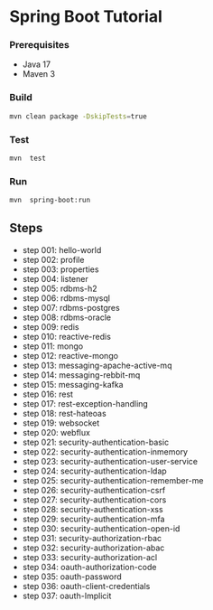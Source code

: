 # Spring Boot Tutorial

### Prerequisites

* Java 17
* Maven 3

### Build

```bash
mvn clean package -DskipTests=true
```

### Test

```bash
mvn  test
```

### Run

```bash
mvn  spring-boot:run
```

## Steps

* step 001: hello-world
* step 002: profile
* step 003: properties
* step 004: listener
* step 005: rdbms-h2
* step 006: rdbms-mysql
* step 007: rdbms-postgres
* step 008: rdbms-oracle
* step 009: redis
* step 010: reactive-redis
* step 011: mongo
* step 012: reactive-mongo
* step 013: messaging-apache-active-mq
* step 014: messaging-rebbit-mq
* step 015: messaging-kafka
* step 016: rest
* step 017: rest-exception-handling
* step 018: rest-hateoas
* step 019: websocket
* step 020: webflux
* step 021: security-authentication-basic
* step 022: security-authentication-inmemory
* step 023: security-authentication-user-service
* step 024: security-authentication-ldap
* step 025: security-authentication-remember-me
* step 026: security-authentication-csrf
* step 027: security-authentication-cors
* step 028: security-authentication-xss
* step 029: security-authentication-mfa
* step 030: security-authentication-open-id
* step 031: security-authorization-rbac
* step 032: security-authorization-abac
* step 033: security-authorization-acl
* step 034: oauth-authorization-code
* step 035: oauth-password
* step 036: oauth-client-credentials
* step 037: oauth-Implicit


